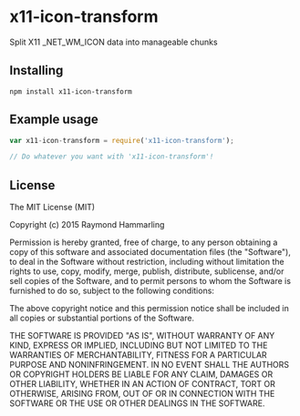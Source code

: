 # x11-icon-transform
Split X11 _NET_WM_ICON data into manageable chunks

## Installing
`npm install x11-icon-transform`

## Example usage
```js
var x11-icon-transform = require('x11-icon-transform');

// Do whatever you want with 'x11-icon-transform'!
```
    
## License
The MIT License (MIT)

Copyright (c) 2015 Raymond Hammarling

Permission is hereby granted, free of charge, to any person obtaining a copy of this software and associated documentation files (the "Software"), to deal in the Software without restriction, including without limitation the rights to use, copy, modify, merge, publish, distribute, sublicense, and/or sell copies of the Software, and to permit persons to whom the Software is furnished to do so, subject to the following conditions:

The above copyright notice and this permission notice shall be included in all copies or substantial portions of the Software.

THE SOFTWARE IS PROVIDED "AS IS", WITHOUT WARRANTY OF ANY KIND, EXPRESS OR IMPLIED, INCLUDING BUT NOT LIMITED TO THE WARRANTIES OF MERCHANTABILITY, FITNESS FOR A PARTICULAR PURPOSE AND NONINFRINGEMENT. IN NO EVENT SHALL THE AUTHORS OR COPYRIGHT HOLDERS BE LIABLE FOR ANY CLAIM, DAMAGES OR OTHER LIABILITY, WHETHER IN AN ACTION OF CONTRACT, TORT OR OTHERWISE, ARISING FROM, OUT OF OR IN CONNECTION WITH THE SOFTWARE OR THE USE OR OTHER DEALINGS IN THE SOFTWARE.